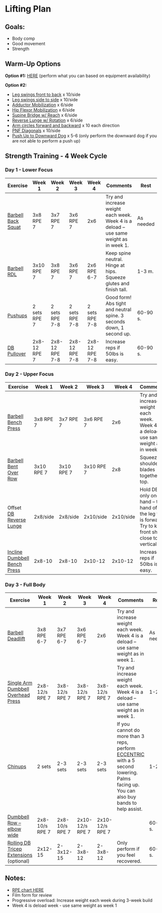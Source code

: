 # Lifting Plan

## Goals:
- Body comp
- Good movement
- Strength

## Warm-Up Options

**Option #1:** [HERE](https://www.youtube.com/watch?v=NKQz1SLh8hg&t=) (perform what you can based on equipment availability)

**Option #2:**
- [Leg swings front to back](https://youtu.be/a91EvgkZF2Q?t=1m20s) x 10/side
- [Leg swings side to side](https://www.youtube.com/watch?v=qeoz0uoESoE&t=39s) x 10/side
- [Adductor Mobilization](https://www.youtube.com/watch?v=_SWacmsLZNQ) x 6/side
- [Hip Flexor Mobilization](https://youtu.be/o5_14SfX9Is?t=36s) x 6/side
- [Supine Bridge w/ Reach](https://youtu.be/o5_14SfX9Is?t=1m32s) x 6/side
- [Reverse Lunge w/ Rotation](https://www.youtube.com/watch?v=JdyMMgKO02M) x 6/side
- [Arm circles forward and backward](https://www.youtube.com/watch?v=6ZmjPW8jTwA) x 10 each direction
- [PNF Diagonals](https://www.youtube.com/watch?v=4xws9wph9wc) x 10/side
- [Push Up to Downward Dog](https://www.youtube.com/watch?v=pt4v3YKMQp4) x 5-6 (only perform the downward dog if you are not able to perform a push up)

## Strength Training - 4 Week Cycle

### Day 1 - Lower Focus

| Exercise | Week 1 | Week 2 | Week 3 | Week 4 | Comments | Rest |
|----------|--------|--------|--------|--------|----------|------|
| [Barbell Back Squat](https://www.youtube.com/watch?v=QhVC_AnZYYM) | 3x8 RPE 7 | 3x7 RPE 7 | 3x6 RPE 7 | 2x6 | Try and increase weight each week. Week 4 is a deload – use same weight as in week 1. | As needed |
| [Barbell RDL](https://www.youtube.com/watch?v=2UjQDgOd3YY) | 3x10 RPE 7 | 3x8 RPE 7 | 3x6 RPE 7 | 2x6 RPE 6-7 | Keep spine neutral. Hinge at hips. Squeeze glutes and finish tall. | 1-3 m. |
| [Pushups](https://www.youtube.com/watch?v=sBfW0tj9fqg) | 2 sets RPE 7 | 2 sets RPE 7-8 | 2 sets RPE 7-8 | 2 sets RPE 7-8 | Good form! Abs tight and neutral spine. 3 seconds down, 1 second up. | 60-90 s. |
| [DB Pullover](https://www.youtube.com/watch?v=ctW4UcBGzyA&t=2s) | 2x8-12 RPE 7 | 2x8-12 RPE 7-8 | 2x8-12 RPE 7-8 | 2x8-12 RPE 7-8 | Increase reps if 50lbs is easy. | 60-90 s. |

### Day 2 - Upper Focus

| Exercise | Week 1 | Week 2 | Week 3 | Week 4 | Comments | Rest |
|----------|--------|--------|--------|--------|----------|------|
| [Barbell Bench Press](https://www.youtube.com/watch?v=4T9UQ4FBVXI&t=322s) | 3x8 RPE 7 | 3x7 RPE 7 | 3x6 RPE 7 | 2x6 | Try and increase weight each week. Week 4 is a deload – use same weight as in week 1. | As needed |
| [Barbell Bent Over Row](https://www.youtube.com/watch?v=G8l_8chR5BE) | 3x10 RPE 7 | 3x10 RPE 7 | 3x10 RPE 7 | 2x8 | Squeeze shoulder blades together at top. | 1-2 m. |
| Offset [DB Reverse Lunge](https://www.youtube.com/watch?v=gr6RcoLHPhg) | 2x8/side | 2x8/side | 2x10/side | 2x10/side | Hold DB in only one hand – the hand of the leg that is forward. Try to keep front shin close to vertical. | 1-2 m. |
| [Incline Dumbbell Bench Press](https://www.youtube.com/watch?v=j8G9ycoySfA) | 2x8-10 | 2x8-10 | 2x10-12 | 2x10-12 | Increase reps if 50lbs is easy. | 1-2 m. |

### Day 3 - Full Body

| Exercise | Week 1 | Week 2 | Week 3 | Week 4 | Comments | Rest |
|----------|--------|--------|--------|--------|----------|------|
| [Barbell Deadlift](https://www.youtube.com/watch?v=wYREQkVtvEc&t=286s) | 3x8 RPE 6-7 | 3x7 RPE 6-7 | 3x6 RPE 6-7 | 2x6 | Try and increase weight each week. Week 4 is a deload – use same weight as in week 1. | As needed |
| [Single Arm Dumbbell Overhead Press](https://www.youtube.com/watch?v=PWQ9xEVNwkQ) | 2x8-12/s RPE 7 | 3x8-12/s RPE 7 | 3x8-12/s RPE 7 | 3x8-12/s RPE 7 | Try and increase weight each week. Week 4 is a deload – use same weight as in week 1. | 1-2 m. |
| [Chinups](https://www.youtube.com/watch?v=KROQhJ1Wx7s) | 2 sets | 2-3 sets | 2-3 sets | 2-3 sets | If you cannot do more than 3 reps, perform [ECCENTRIC](https://www.youtube.com/watch?v=axPza0zXUig) with a 5 second lowering. Palms facing up. You can also buy bands to help assist. | 1-2 m. |
| [Dumbbell Row – elbow wide](https://www.youtube.com/watch?v=EJaPnhKkxxQ) | 2x8-10/s RPE 7 | 2x8-10/s RPE 7 | 2x10-12/s RPE 7 | 2x10-12/s RPE 7 | | 60-90 s. |
| [Rolling DB Tricep Extensions](https://www.youtube.com/watch?v=q1YJ9ILRvcg&t=12s) (optional) | 2x12-15 | 2-3x12-15 | 2-3x8-12 | 2-3x8-12 | Only perform if you feel recovered. | 60-90 s. |

## Notes:
- [RPE chart HERE](https://goo.gl/images/VF7VeV)
- Film form for review
- Progressive overload: Increase weight each week during 3-week build
- Week 4 is deload week - use same weight as week 1